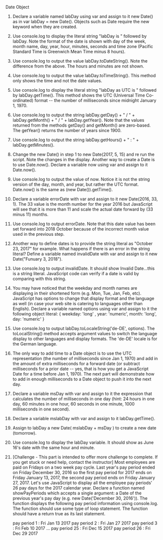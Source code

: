 Date Object
1. Declare a variable named labDay using var and assign to it new Date() as in var labDay = new Date().  Objects such as Date require the new keyword when they are created.

2. Use console.log to display the literal string "labDay is " followed by labDay. Note the format of the date is shown with day of the week, month name, day, year, hour, minutes, seconds and time zone (Pacific Standard Time is Greenwich Mean Time minus 8 hours).

3. Use console.log to output the value labDay.toDateString().  Note the difference from the above.  The hours and minutes are not shown.

4. Use console.log to output the value labDay.toTimeString(). This method only shows the time and not the date values.

5. Use console.log to display the literal string "labDay as UTC is " followed by labDay.getTime(). This method shows the UTC (Universal Time Co-ordinated) format -- the number of milliseconds since midnight January 1, 1970. 

6. Use console.log to output the string labDay.getDay() + " / " + labDay.getMonth() + " / " + labDay.getYear().  Note that the values returned from the methods getDay() and getMonth() are zero-based.  The getYear() returns the number of years since 1900.

7. Use console.log to output the string labDay.getHours() + " : " + labDay.getMinutes().

8. Change the new Date() in step 1 to new Date(2017, 5, 15) and re run the script. Note the changes in the display. Another way to create a Date is to use Date.now(). Declare a variable now using var and assign to it Date.now().

9. Use console.log to output the value of now. Notice it is not the string version of the day, month, and year, but rather the UTC format.  Date.now() is the same as (new Date()).getTime().

10. Declare a variable errorDate with var and assign to it new Date(2016, 33, 1).  The 33 value is the month number for the year 2016 but JavaScript will see that it is more than 11 and scale the actual date forward by (33 minus 11) months.

11. Use console.log to output errorDate.  Note that this date value has been set forward into 2018 October because of the incorrect month value used in the previous step.

12. Another way to define dates is to provide the string literal as "October 23, 2017" for example.  What happens if there is an error in the string literal?  Define a variable named invalidDate with var and assign to it new Date("Funuary 3, 2018").  

13. Use console.log to output invalidDate.  It should show Invalid Date...this is a string literal. JavaScript code can verify if a date is valid by comparing with this string.

14. You may have noticed that the weekday and month names are displaying in their shortened form (e.g. Mon, Tue, Jan, Feb, etc). JavaScript has options to change that display format and the language as well (in case your web site is catering to languages other than English). Declare a variable named options using var and assign to it the following object literal:   { weekday: 'long' ,  year: 'numeric', month: 'long', day: 'numeric' }

15. Use console.log to output labDay.toLocaleString('de-DE', options).  The toLocalString() method accepts argument values to switch the language display to other languages and display formats.  The 'de-DE' locale is for the German language.

16. The only way to add time to a Date object is to use the UTC representation (the number of milliseconds since Jan 1, 1970) and add in the amount of extra milliseconds for a forward date (or subtract milliseconds for a prior date -- yes, that is how you get a JavaScript Date for a time before Jan 1, 1970). The next part will demonstrate how to add in enough milliseconds to a Date object to push it into the next day.

17. Declare a variable msDay with var and assign to it the expression that calculates the number of milliseconds in one day (hint: 24 hours in one day, 60 minutes in one hour, 60 seconds in one minute, 1000 milliseconds in one second).

18. Declare a variable mslabDay with var and assign to it labDay.getTime().

19. Assign to labDay a new Date( mslabDay + msDay ) to create a new date (tomorrow).

20. Use console.log to display the labDay variable. It should show as June 16's date with the same hour and minute.

21. [Challenge - This part is intended to offer more challenge to complete. If you get stuck or need help, contact the instructor]  Most employees are paid on Fridays on a two week pay cycle. Last year's pay period ended on Friday December 30, 2016 so the first pay period for 2017 ends on Friday January 13, 2017, the second pay period ends on Friday January 27, 2017. Let's use JavaScript to display all the employee pay periods' 26 pay days for the 2017 calendar year.  Declare a function named showPayPeriods which accepts a single argument: a Date of the previous year's pay day (e.g. new Date('December 30, 2016')). The function displays the following pay period information using console.log. The function should use some type of loop statement. The function should have a return true as its last statement.

    pay period 1 : Fri Jan 13 2017
    pay period 2 : Fri Jan 27 2017
    pay period 3 : Fri Feb 10 2017
    ...
    pay period 25 : Fri Dec 15 2017
    pay period 26 : Fri Dec 29 2017